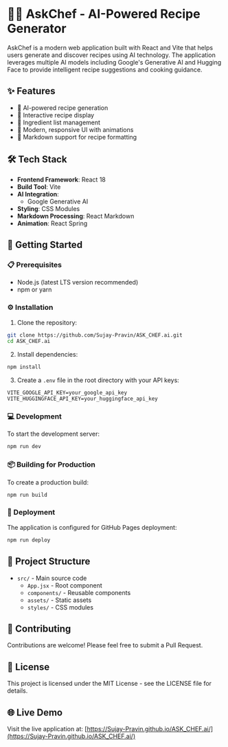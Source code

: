 # 🧑‍🍳 AskChef - AI-Powered Recipe Generator

AskChef is a modern web application built with React and Vite that helps users generate and discover recipes using AI technology. The application leverages multiple AI models including Google's Generative AI and Hugging Face to provide intelligent recipe suggestions and cooking guidance.

## ✨ Features

- 🤖 AI-powered recipe generation
- 📱 Interactive recipe display
- 🥗 Ingredient list management
- 🎨 Modern, responsive UI with animations
- 📝 Markdown support for recipe formatting

## 🛠️ Tech Stack

- **Frontend Framework**: React 18
- **Build Tool**: Vite
- **AI Integration**:
  - Google Generative AI
- **Styling**: CSS Modules
- **Markdown Processing**: React Markdown
- **Animation**: React Spring

## 🚀 Getting Started

### 📋 Prerequisites

- Node.js (latest LTS version recommended)
- npm or yarn

### ⚙️ Installation

1. Clone the repository:

```bash
git clone https://github.com/Sujay-Pravin/ASK_CHEF.ai.git
cd ASK_CHEF.ai
```

2. Install dependencies:

```bash
npm install
```

3. Create a `.env` file in the root directory with your API keys:

```
VITE_GOOGLE_API_KEY=your_google_api_key
VITE_HUGGINGFACE_API_KEY=your_huggingface_api_key
```

### 💻 Development

To start the development server:

```bash
npm run dev
```

### 📦 Building for Production

To create a production build:

```bash
npm run build
```

### 🚀 Deployment

The application is configured for GitHub Pages deployment:

```bash
npm run deploy
```

## 📁 Project Structure

- `src/` - Main source code
  - `App.jsx` - Root component
  - `components/` - Reusable components
  - `assets/` - Static assets
  - `styles/` - CSS modules

## 🤝 Contributing

Contributions are welcome! Please feel free to submit a Pull Request.

## 📄 License

This project is licensed under the MIT License - see the LICENSE file for details.

## 🌐 Live Demo

Visit the live application at: [https://Sujay-Pravin.github.io/ASK_CHEF.ai/](https://Sujay-Pravin.github.io/ASK_CHEF.ai/)
